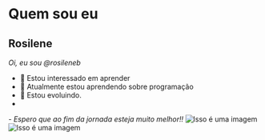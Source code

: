 # Quem sou eu
## Rosilene 
*Oi, eu sou @rosileneb*
- 👀 Estou interessado em aprender
- 🌱 Atualmente estou aprendendo sobre programação
- 💞️ Estou evoluindo. 
- 
*- Espero que ao fim da jornada esteja muito melhor!!*
![Isso é uma imagem](https://myoctocat.com/assets/images/base-octocat.svg)
![Isso é uma imagem](https://myoctocat.com/assets/images/base-octocat.svg)


